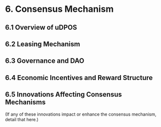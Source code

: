 # 6. Consensus Mechanism


## 6.1 Overview of uDPOS


## 6.2 Leasing Mechanism


## 6.3 Governance and DAO


## 6.4 Economic Incentives and Reward Structure


## 6.5 Innovations Affecting Consensus Mechanisms

(If any of these innovations impact or enhance the consensus mechanism, detail that here.)